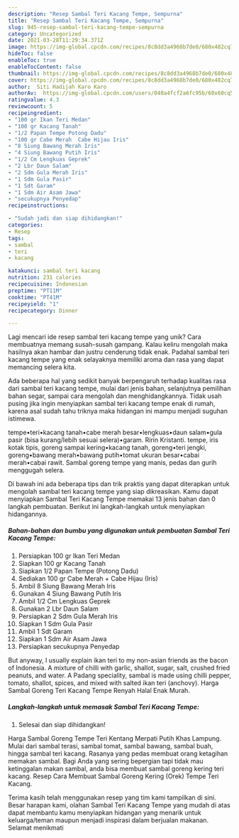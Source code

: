 ```yaml
---
description: "Resep Sambal Teri Kacang Tempe, Sempurna"
title: "Resep Sambal Teri Kacang Tempe, Sempurna"
slug: 945-resep-sambal-teri-kacang-tempe-sempurna
category: Uncategorized
date: 2021-03-28T11:29:34.371Z
image: https://img-global.cpcdn.com/recipes/8c8dd3a4968b7de0/680x482cq70/sambal-teri-kacang-tempe-foto-resep-utama.jpg
hideToc: false
enableToc: true
enableTocContent: false
thumbnail: https://img-global.cpcdn.com/recipes/8c8dd3a4968b7de0/680x482cq70/sambal-teri-kacang-tempe-foto-resep-utama.jpg
cover: https://img-global.cpcdn.com/recipes/8c8dd3a4968b7de0/680x482cq70/sambal-teri-kacang-tempe-foto-resep-utama.jpg
author:  Siti Hadijah Karo Karo
authorAv:  https://img-global.cpcdn.com/users/048a4fcf2a6fc95b/60x60cq50/avatar.jpg
ratingvalue: 4.3
reviewcount: 5
recipeingredient:
- "100 gr Ikan Teri Medan"
- "100 gr Kacang Tanah"
- "1/2 Papan Tempe Potong Dadu"
- "100 gr Cabe Merah  Cabe Hijau Iris"
- "8 Siung Bawang Merah Iris"
- "4 Siung Bawang Putih Iris"
- "1/2 Cm Lengkuas Geprek"
- "2 Lbr Daun Salam"
- "2 Sdm Gula Merah Iris"
- "1 Sdm Gula Pasir"
- "1 Sdt Garam"
- "1 Sdm Air Asam Jawa"
- "secukupnya Penyedap"
recipeinstructions:

- "Sudah jadi dan siap dihidangkan!"
categories:
- Resep
tags:
- sambal
- teri
- kacang

katakunci: sambal teri kacang 
nutrition: 231 calories
recipecuisine: Indonesian
preptime: "PT11M"
cooktime: "PT41M"
recipeyield: "1"
recipecategory: Dinner

---
```



Lagi mencari ide resep sambal teri kacang tempe yang unik? Cara membuatnya memang susah-susah gampang. Kalau keliru mengolah maka hasilnya akan hambar dan justru cenderung tidak enak. Padahal sambal teri kacang tempe yang enak selayaknya memiliki aroma dan rasa yang dapat memancing selera kita.


Ada beberapa hal yang sedikit banyak berpengaruh terhadap kualitas rasa dari sambal teri kacang tempe, mulai dari jenis bahan, selanjutnya pemilihan bahan segar, sampai cara mengolah dan menghidangkannya. Tidak usah pusing jika ingin menyiapkan sambal teri kacang tempe enak di rumah, karena asal sudah tahu triknya maka hidangan ini mampu menjadi suguhan istimewa.

tempe•teri•kacang tanah•cabe merah besar•lengkuas•daun salam•gula pasir (bisa kurang/lebih sesuai selera)•garam. Ririn Kristanti. tempe, iris kotak tipis, goreng sampai kering•kacang tanah, goreng•teri jengki, goreng•bawang merah•bawang putih•tomat ukuran besar•cabai merah•cabai rawit. Sambal goreng tempe yang manis, pedas dan gurih menggugah selera.


Di bawah ini ada beberapa tips dan trik praktis yang dapat diterapkan untuk mengolah sambal teri kacang tempe yang siap dikreasikan. Kamu dapat menyiapkan Sambal Teri Kacang Tempe memakai 13 jenis bahan dan 0 langkah pembuatan. Berikut ini langkah-langkah untuk menyiapkan hidangannya.

<!--inarticleads1-->

##### Bahan-bahan dan bumbu yang digunakan untuk pembuatan Sambal Teri Kacang Tempe:

1. Persiapkan 100 gr Ikan Teri Medan
1. Siapkan 100 gr Kacang Tanah
1. Siapkan 1/2 Papan Tempe (Potong Dadu)
1. Sediakan 100 gr Cabe Merah + Cabe Hijau (Iris)
1. Ambil 8 Siung Bawang Merah Iris
1. Gunakan 4 Siung Bawang Putih Iris
1. Ambil 1/2 Cm Lengkuas Geprek
1. Gunakan 2 Lbr Daun Salam
1. Persiapkan 2 Sdm Gula Merah Iris
1. Siapkan 1 Sdm Gula Pasir
1. Ambil 1 Sdt Garam
1. Siapkan 1 Sdm Air Asam Jawa
1. Persiapkan secukupnya Penyedap


But anyway, I usually explain ikan teri to my non-asian friends as the bacon of Indonesia. A mixture of chilli with garlic, shallot, sugar, salt, crushed fried peanuts, and water. A Padang speciality, sambal is made using chilli pepper, tomato, shallot, spices, and mixed with salted ikan teri (anchovy). Harga Sambal Goreng Teri Kacang Tempe Renyah Halal Enak Murah. 

<!--inarticleads2-->

##### Langkah-langkah untuk memasak Sambal Teri Kacang Tempe:


1. Selesai dan siap dihidangkan!

Harga Sambal Goreng Tempe Teri Kentang Merpati Putih Khas Lampung. Mulai dari sambal terasi, sambal tomat, sambal bawang, sambal buah, hingga sambal teri kacang. Rasanya yang pedas membuat orang ketagihan memakan sambal. Bagi Anda yang sering bepergian tapi tidak mau ketinggalan makan sambal, anda bisa membuat sambal goreng kering teri kacang. Resep Cara Membuat Sambal Goreng Kering (Orek) Tempe Teri Kacang. 

Terima kasih telah menggunakan resep yang tim kami tampilkan di sini. Besar harapan kami, olahan Sambal Teri Kacang Tempe yang mudah di atas dapat membantu kamu menyiapkan hidangan yang menarik untuk keluarga/teman maupun menjadi inspirasi dalam berjualan makanan. Selamat menikmati
